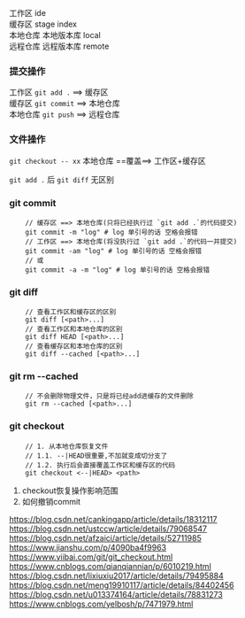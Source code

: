 工作区 ide  
缓存区 stage index  
本地仓库 本地版本库 local  
远程仓库 远程版本库 remote  
  
### 提交操作 ###
工作区 `git add .` ==> 缓存区  
缓存区 `git commit` ==> 本地仓库  
本地仓库 `git push` ==> 远程仓库  

### 文件操作 ###
`git checkout -- xx` 本地仓库 ==覆盖==> 工作区+缓存区

`git add .` 后 `git diff` 无区别  

### git commit ###
``` shell
    // 缓存区 ==> 本地仓库(只将已经执行过 `git add .`的代码提交)
    git commit -m "log" # log 单引号的话 空格会报错
    // 工作区 ==> 本地仓库(将没执行过 `git add .`的代码一并提交)
    git commit -am "log" # log 单引号的话 空格会报错
    // 或
    git commit -a -m "log" # log 单引号的话 空格会报错
```
  
### git diff ### 
``` shell
    // 查看工作区和缓存区的区别
    git diff [<path>...]
    // 查看工作区和本地仓库的区别
    git diff HEAD [<path>...]
    // 查看缓存区和本地仓库的区别
    git diff --cached [<path>...]
```

### git rm --cached ###   
``` shell
    // 不会删除物理文件，只是将已经add进缓存的文件删除
    git rm --cached [<path>...]
```

### git checkout ###
``` shell
    // 1. 从本地仓库恢复文件
    // 1.1. --|HEAD很重要,不加就变成切分支了
    // 1.2. 执行后会直接覆盖工作区和缓存区的代码
    git checkout <--|HEAD> <path>
```

1. checkout恢复操作影响范围
2. 如何撤销commit

https://blog.csdn.net/cankingapp/article/details/18312117
https://blog.csdn.net/ustccw/article/details/79068547
https://blog.csdn.net/afzaici/article/details/52711985
https://www.jianshu.com/p/4090ba4f9963
https://www.yiibai.com/git/git_checkout.html
https://www.cnblogs.com/qianqiannian/p/6010219.html
https://blog.csdn.net/lixiuxiu2017/article/details/79495884
https://blog.csdn.net/meng19910117/article/details/84402456
https://blog.csdn.net/u013374164/article/details/78831273
https://www.cnblogs.com/yelbosh/p/7471979.html